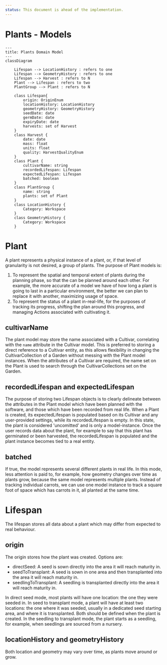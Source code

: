 ```yaml
---
status: This document is ahead of the implementation.
---
```

# Plants - Models

```mermaid
---
title: Plants Domain Model
---
classDiagram

    Lifespan --> LocationHistory : refers to one
    Lifespan --> GeometryHistory : refers to one
    Lifespan --> Harvest : refers to N
    Plant --> Lifespan : refers to two
    PlantGroup --> Plant : refers to N

    class Lifespan{
        origin: OriginEnum
        locationHistory: LocationHistory
        geometryHistory: GeometryHistory
        seedDate: date
        germDate: date
        expiryDate: date
        harvests: set of Harvest
    }
    class Harvest {
        date: date
        mass: float
        units: float
        quality: HarvestQualityEnum
    }
    class Plant {
        cultivarName: string
        recordedLifespan: Lifespan
        expectedLifespan: Lifespan
        batched: boolean
    }
    class PlantGroup {
        name: string
        plants: set of Plant
    }
    class LocationHistory {
        Category: Workspace
    }
    class GeometryHistory {
        Category: Workspace
    }
```

# Plant

A plant represents a physical instance of a plant, or, if that level of granularity is not desired, a group of plants. The purpose of Plant models is:
1. To represent the spatial and temporal extent of plants during the planning phase, so that the can be planned around each other. For example, the more accurate of a model we have of how long a plant is going to last in a particular environment, the better we can plan to replace it with another, maximizing usage of space.
2. To represent the status of a plant in-real-life, for the purposes of tracking its progress, shifting the plan around this progress, and managing Actions associated with cultivating it.

## cultivarName

The plant model may store the name associated with a Cultivar, correlating with the `name` attribute in the Cultivar model. This is preferred to storing a direct reference to a Cultivar entity, as this allows flexibility in changing the CultivarCollection of a Garden without messing with the Plant model instances. When the attributes of a Cultivar are required, the name set on the Plant is used to search through the CultivarCollections set on the Garden.

## recordedLifespan and expectedLifespan

The purpose of storing two Lifespan objects is to clearly delineate between the attributes in the Plant model which have been planned with the software, and those which have been recorded from real life. When a Plant is created, its expectedLifespan is populated based on its Cultivar and any user-provided settings, while its recordedLifespan is empty. In this state, the plant is considered 'uncomitted' and is only a model-instance. Once the user records data about the plant, for example to say that this plant has germinated or been harvested, the recordedLifespan is populated and the plant instance becomes tied to a real entity.

## batched

If true, the model represents several different plants in real life. In this mode, less attention is paid to, for example, how geometry changes over time as plants grow, because the same model represents multiple plants. Instead of tracking individual carrots, we can use one model instance to track a square foot of space which has carrots in it, all planted at the same time.

# Lifespan

The lifespan stores all data about a plant which may differ from expected to real behaviour.

## origin

The origin stores how the plant was created. Options are:
- directSeed: A seed is sown directly into the area it will reach maturity in.
- seedToTransplant: A seed is sown in one area and then transplanted into the area it will reach maturity in.
- seedlingToTransplant: A seedling is transplanted directly into the area it will reach maturity in.

In direct seed mode, most plants will have one location: the one they were seeded in. In seed to transplant mode, a plant will have at least two locations: the one where it was seeded, usually in a dedicated seed starting area, and where it is transplanted. Both should be defined when the plant is created. In the seedling to transplant mode, the plant starts as a seedling, for example, when seedlings are sourced from a nursery.

## locationHistory and geometryHistory

Both location and geometry may vary over time, as plants move around or grow.